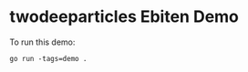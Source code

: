 twodeeparticles Ebiten Demo
===========================

To run this demo:

```
go run -tags=demo .
```
